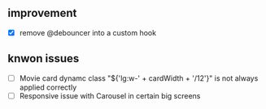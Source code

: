 ## improvement
- [x] remove @debouncer into a custom hook


## knwon issues
  - [ ] Movie card dynamc class "${'lg:w-' + cardWidth + '/12'}" is not always applied correctly
  - [ ] Responsive issue with Carousel in certain big screens
